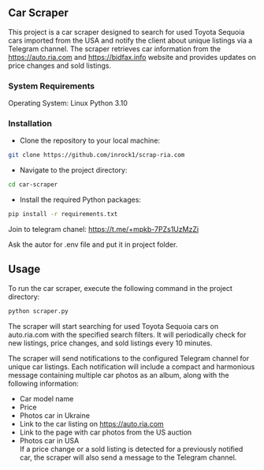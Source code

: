 ## Car Scraper
This project is a car scraper designed to search for used Toyota Sequoia 
cars imported from the USA and notify the client about unique listings 
via a Telegram channel. The scraper retrieves car information from the
https://auto.ria.com and https://bidfax.info website and provides updates on price changes and sold 
listings.

### System Requirements
Operating System: Linux
Python 3.10

### Installation
- Clone the repository to your local machine:
```bash
git clone https://github.com/inrock1/scrap-ria.com
```

- Navigate to the project directory:
```bash
cd car-scraper
```

- Install the required Python packages:
```bash
pip install -r requirements.txt
```

Join to telegram chanel: https://t.me/+mpkb-7PZs1UzMzZi


Ask the autor for .env file and put it in project folder.
## Usage
To run the car scraper, execute the following command in the project directory:

```bash
python scraper.py
```
The scraper will start searching for used Toyota Sequoia cars on auto.ria.com with the specified search filters. It will periodically check for new listings, price changes, and sold listings every 10 minutes.

The scraper will send notifications to the configured Telegram channel for unique car listings. Each notification will include a compact and harmonious message containing multiple car photos as an album, along with the following information:

- Car model name  
- Price  
- Photos car in Ukraine
- Link to the car listing on https://auto.ria.com  
- Link to the page with car photos from the US auction
- Photos car in USA  
If a price change or a sold listing is detected for a previously notified car, the scraper will also send a message to the Telegram channel.
